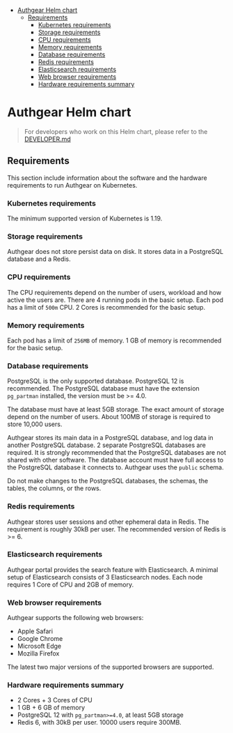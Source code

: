 - [Authgear Helm chart](#authgear-helm-chart)
  * [Requirements](#requirements)
    + [Kubernetes requirements](#kubernetes-requirements)
    + [Storage requirements](#storage-requirements)
    + [CPU requirements](#cpu-requirements)
    + [Memory requirements](#memory-requirements)
    + [Database requirements](#database-requirements)
    + [Redis requirements](#redis-requirements)
    + [Elasticsearch requirements](#elasticsearch-requirements)
    + [Web browser requirements](#web-browser-requirements)
    + [Hardware requirements summary](#hardware-requirements-summary)

# Authgear Helm chart

> For developers who work on this Helm chart, please refer to the [DEVELOPER.md](./DEVELOPER.md)

## Requirements

This section include information about the software and the hardware requirements to run Authgear on Kubernetes.

### Kubernetes requirements

The minimum supported version of Kubernetes is 1.19.

### Storage requirements

Authgear does not store persist data on disk.
It stores data in a PostgreSQL database and a Redis.

### CPU requirements

The CPU requirements depend on the number of users, workload and how active the users are.
There are 4 running pods in the basic setup.
Each pod has a limit of `500m` CPU.
2 Cores is recommended for the basic setup.

### Memory requirements

Each pod has a limit of `256MB` of memory.
1 GB of memory is recommended for the basic setup.

### Database requirements

PostgreSQL is the only supported database.
PostgreSQL 12 is recommended.
The PostgreSQL database must have the extension `pg_partman` installed, the version must be >= 4.0.

The database must have at least 5GB storage. The exact amount of storage depend on the number of users. About 100MB of storage is required to store 10,000 users.

Authgear stores its main data in a PostgreSQL database, and log data in another PostgreSQL database.
2 separate PostgreSQL databases are required.
It is strongly recommended that the PostgreSQL databases are not shared with other software.
The database account must have full access to the PostgreSQL database it connects to.
Authgear uses the `public` schema.

Do not make changes to the PostgreSQL databases, the schemas, the tables, the columns, or the rows.

### Redis requirements

Authgear stores user sessions and other ephemeral data in Redis.
The requirement is roughly 30kB per user.
The recommended version of Redis is >= 6.

### Elasticsearch requirements

Authgear portal provides the search feature with Elasticsearch.
A minimal setup of Elasticsearch consists of 3 Elasticsearch nodes.
Each node requires 1 Core of CPU and 2GB of memory.

### Web browser requirements

Authgear supports the following web browsers:

- Apple Safari
- Google Chrome
- Microsoft Edge
- Mozilla Firefox

The latest two major versions of the supported browsers are supported.

### Hardware requirements summary

- 2 Cores + 3 Cores of CPU
- 1 GB + 6 GB of memory
- PostgreSQL 12 with `pg_partman>=4.0`, at least 5GB storage
- Redis 6, with 30kB per user. 10000 users require 300MB.
